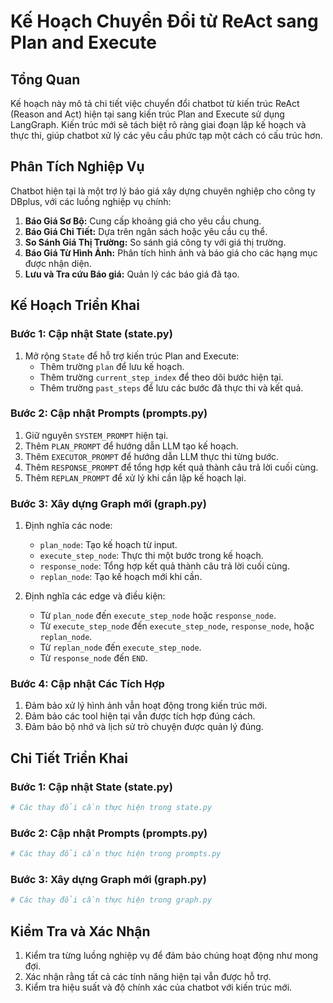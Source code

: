 # Kế Hoạch Chuyển Đổi từ ReAct sang Plan and Execute

## Tổng Quan

Kế hoạch này mô tả chi tiết việc chuyển đổi chatbot từ kiến trúc ReAct (Reason and Act) hiện tại sang kiến trúc Plan and Execute sử dụng LangGraph. Kiến trúc mới sẽ tách biệt rõ ràng giai đoạn lập kế hoạch và thực thi, giúp chatbot xử lý các yêu cầu phức tạp một cách có cấu trúc hơn.

## Phân Tích Nghiệp Vụ

Chatbot hiện tại là một trợ lý báo giá xây dựng chuyên nghiệp cho công ty DBplus, với các luồng nghiệp vụ chính:

1. **Báo Giá Sơ Bộ:** Cung cấp khoảng giá cho yêu cầu chung.
2. **Báo Giá Chi Tiết:** Dựa trên ngân sách hoặc yêu cầu cụ thể.
3. **So Sánh Giá Thị Trường:** So sánh giá công ty với giá thị trường.
4. **Báo Giá Từ Hình Ảnh:** Phân tích hình ảnh và báo giá cho các hạng mục được nhận diện.
5. **Lưu và Tra cứu Báo giá:** Quản lý các báo giá đã tạo.

## Kế Hoạch Triển Khai

### Bước 1: Cập nhật State (state.py)

1. Mở rộng `State` để hỗ trợ kiến trúc Plan and Execute:
   - Thêm trường `plan` để lưu kế hoạch.
   - Thêm trường `current_step_index` để theo dõi bước hiện tại.
   - Thêm trường `past_steps` để lưu các bước đã thực thi và kết quả.

### Bước 2: Cập nhật Prompts (prompts.py)

1. Giữ nguyên `SYSTEM_PROMPT` hiện tại.
2. Thêm `PLAN_PROMPT` để hướng dẫn LLM tạo kế hoạch.
3. Thêm `EXECUTOR_PROMPT` để hướng dẫn LLM thực thi từng bước.
4. Thêm `RESPONSE_PROMPT` để tổng hợp kết quả thành câu trả lời cuối cùng.
5. Thêm `REPLAN_PROMPT` để xử lý khi cần lập kế hoạch lại.

### Bước 3: Xây dựng Graph mới (graph.py)

1. Định nghĩa các node:
   - `plan_node`: Tạo kế hoạch từ input.
   - `execute_step_node`: Thực thi một bước trong kế hoạch.
   - `response_node`: Tổng hợp kết quả thành câu trả lời cuối cùng.
   - `replan_node`: Tạo kế hoạch mới khi cần.

2. Định nghĩa các edge và điều kiện:
   - Từ `plan_node` đến `execute_step_node` hoặc `response_node`.
   - Từ `execute_step_node` đến `execute_step_node`, `response_node`, hoặc `replan_node`.
   - Từ `replan_node` đến `execute_step_node`.
   - Từ `response_node` đến `END`.

### Bước 4: Cập nhật Các Tích Hợp

1. Đảm bảo xử lý hình ảnh vẫn hoạt động trong kiến trúc mới.
2. Đảm bảo các tool hiện tại vẫn được tích hợp đúng cách.
3. Đảm bảo bộ nhớ và lịch sử trò chuyện được quản lý đúng.

## Chi Tiết Triển Khai

### Bước 1: Cập nhật State (state.py)

```python
# Các thay đổi cần thực hiện trong state.py
```

### Bước 2: Cập nhật Prompts (prompts.py)

```python
# Các thay đổi cần thực hiện trong prompts.py
```

### Bước 3: Xây dựng Graph mới (graph.py)

```python
# Các thay đổi cần thực hiện trong graph.py
```

## Kiểm Tra và Xác Nhận

1. Kiểm tra từng luồng nghiệp vụ để đảm bảo chúng hoạt động như mong đợi.
2. Xác nhận rằng tất cả các tính năng hiện tại vẫn được hỗ trợ.
3. Kiểm tra hiệu suất và độ chính xác của chatbot với kiến trúc mới. 